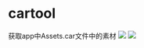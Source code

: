 # cartool
获取app中Assets.car文件中的素材
![](https://github.com/africanMole/cartool/blob/master/Snip20161008_1.png)
![](https://github.com/africanMole/cartool/blob/master/Snip20161008_2.png)
